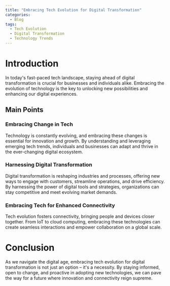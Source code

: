 ```yaml
---
title: "Embracing Tech Evolution for Digital Transformation"
categories: 
  - Blog
tags:
  - Tech Evolution
  - Digital Transformation
  - Technology Trends
---
```


# Introduction
In today's fast-paced tech landscape, staying ahead of digital transformation is crucial for businesses and individuals alike. Embracing the evolution of technology is the key to unlocking new possibilities and enhancing our digital experiences.

## Main Points
### Embracing Change in Tech
Technology is constantly evolving, and embracing these changes is essential for innovation and growth. By understanding and leveraging emerging tech trends, individuals and businesses can adapt and thrive in the ever-changing digital ecosystem.

### Harnessing Digital Transformation
Digital transformation is reshaping industries and processes, offering new ways to engage with customers, streamline operations, and drive efficiency. By harnessing the power of digital tools and strategies, organizations can stay competitive and meet evolving market demands.

### Embracing Tech for Enhanced Connectivity
Tech evolution fosters connectivity, bringing people and devices closer together. From IoT to cloud computing, embracing these technologies can create seamless interactions and empower collaboration on a global scale.

# Conclusion
As we navigate the digital age, embracing tech evolution for digital transformation is not just an option – it's a necessity. By staying informed, open to change, and proactive in adopting new technologies, we can pave the way for a future where innovation and connectivity reign supreme.